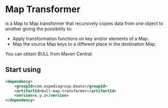 <head>
    <title>Map Transformer</title>
</head>

# Map Transformer

is a Map to Map transformer that recursively copies data from one object to another giving the possibility to:

* Apply transformation functions on key and/or elements of a Map.
* Map the source Map keys to a different place in the destination Map.

You can obtain BULL from Maven Central: 

## Start using

```xml
<dependency>
    <groupId>com.expediagroup.beans</groupId>
    <artifactId>bull-map-transformer</artifactId>
    <version>x.y.z</version>
</dependency>
```